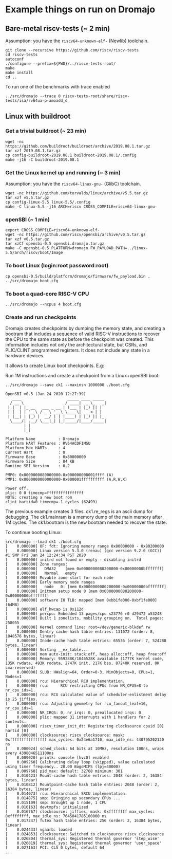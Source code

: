 # Example things on run on Dromajo

## Bare-metal riscv-tests (~ 2 min)

Assumption: you have the `riscv64-unknown-elf-` (Newlib) toolchain.

```
git clone --recursive https://github.com/riscv/riscv-tests
cd riscv-tests
autoconf
./configure --prefix=${PWD}/../riscv-tests-root/
make
make install
cd ..
```

To run one of the benchmarks with trace enabled

```
../src/dromajo --trace 0 riscv-tests-root/share/riscv-tests/isa/rv64ua-p-amoadd_d
```

## Linux with buildroot

### Get a trivial buildroot (~ 23 min)

```
wget -nc https://github.com/buildroot/buildroot/archive/2019.08.1.tar.gz
tar xzf 2019.08.1.tar.gz
cp config-buildroot-2019.08.1 buildroot-2019.08.1/.config
make -j16 -C buildroot-2019.08.1
```


### Get the Linux kernel up and running (~ 3 min)

Assumption: you have the `riscv64-linux-gnu-` (GlibC) toolchain.

```
wget -nc https://github.com/torvalds/linux/archive/v5.5.tar.gz
tar xzf v5.5.tar.gz
cp config-linux-5.5 linux-5.5/.config
make -C linux-5.5 -j16 ARCH=riscv CROSS_COMPILE=riscv64-linux-gnu-
```

### openSBI (~ 1 min)

```
export CROSS_COMPILE=riscv64-unknown-elf-
wget -nc https://github.com/riscv/opensbi/archive/v0.5.tar.gz
tar xzf v0.5.tar.gz
tar xzCf opensbi-0.5 opensbi.dromajo.tar.gz
make -C opensbi-0.5 PLATFORM=dromajo FW_PAYLOAD_PATH=../linux-5.5/arch/riscv/boot/Image
```

### To boot Linux (login:root password:root)

```
cp opensbi-0.5/build/platform/dromajo/firmware/fw_payload.bin .
../src/dromajo boot.cfg
```

### To boot a quad-core RISC-V CPU

```
../src/dromajo --ncpus 4 boot.cfg
```

### Create and run checkpoints

Dromajo creates checkpoints by dumping the memory state, and creating a bootram
that includes a sequence of valid RISC-V instructions to recover the CPU to the
same state as before the checkpoint was created. This information includes not
only the architectural state, but CSRs, and PLIC/CLINT programmed registers. It
does not include any state in a hardware devices.

It allows to create Linux boot checkpoints. E.g:

Run 1M instructions and create a checkpoint from a Linux+openSBI boot:

```
../src/dromajo --save ck1 --maxinsn 1000000 ./boot.cfg

OpenSBI v0.5 (Jan 24 2020 12:27:39)
   ____                    _____ ____ _____
  / __ \                  / ____|  _ \_   _|
 | |  | |_ __   ___ _ __ | (___ | |_) || |
 | |  | | '_ \ / _ \ '_ \ \___ \|  _ < | |
 | |__| | |_) |  __/ | | |____) | |_) || |_
  \____/| .__/ \___|_| |_|_____/|____/_____|
        | |
        |_|

Platform Name          : Dromajo
Platform HART Features : RV64ACDFIMSU
Platform Max HARTs     : 4
Current Hart           : 0
Firmware Base          : 0x80000000
Firmware Size          : 84 KB
Runtime SBI Version    : 0.2

PMP0: 0x0000000080000000-0x000000008001ffff (A)
PMP1: 0x0000000000000000-0x000001ffffffffff (A,R,W,X)

Power off.
plic: 0 0 timecmp=ffffffffffffffff
NOTE: creating a new boot rom
clint hartid=0 timecmp=-1 cycles (62499)
```

The previous example creates 3 files. ck1.re_regs is an ascii dump for
debugging. The ck1.mainram is a memory dump of the main memory after 1M cycles.
The ck1.bootram is the new bootram needed to recover the state.

To continue booting Linux:

```
src/dromajo --load ck1 ./boot.cfg
[    0.000000] OF: fdt: Ignoring memory range 0x80000000 - 0x80200000
[    0.000000] Linux version 5.3.0 (renau) (gcc version 9.2.0 (GCC)) #1 SMP Fri Jan 24 12:24:34 PST 2020
[    0.000000] initrd not found or empty - disabling initrd
[    0.000000] Zone ranges:
[    0.000000]   DMA32    [mem 0x0000000080200000-0x00000000bfffffff]
[    0.000000]   Normal   empty
[    0.000000] Movable zone start for each node
[    0.000000] Early memory node ranges
[    0.000000]   node   0: [mem 0x0000000080200000-0x00000000bfffffff]
[    0.000000] Initmem setup node 0 [mem 0x0000000080200000-0x00000000bfffffff]
[    0.000000] software IO TLB: mapped [mem 0xbb1fe000-0xbf1fe000] (64MB)
[    0.000000] elf_hwcap is 0x112d
[    0.000000] percpu: Embedded 13 pages/cpu s23776 r0 d29472 u53248
[    0.000000] Built 1 zonelists, mobility grouping on.  Total pages: 258055
[    0.000000] Kernel command line: root=/dev/generic-blkdef rw
[    0.000000] Dentry cache hash table entries: 131072 (order: 8, 1048576 bytes, linear)
[    0.000000] Inode-cache hash table entries: 65536 (order: 7, 524288 bytes, linear)
[    0.000000] Sorting __ex_table...
[    0.000000] mem auto-init: stack:off, heap alloc:off, heap free:off
[    0.000000] Memory: 959288K/1046528K available (1777K kernel code, 135K rwdata, 493K rodata, 2747K init, 217K bss, 87240K reserved, 0K cma-reserved)
[    0.000000] SLUB: HWalign=64, Order=0-3, MinObjects=0, CPUs=1, Nodes=1
[    0.000000] rcu: Hierarchical RCU implementation.
[    0.000000] rcu:     RCU restricting CPUs from NR_CPUS=8 to nr_cpu_ids=1.
[    0.000000] rcu: RCU calculated value of scheduler-enlistment delay is 25 jiffies.
[    0.000000] rcu: Adjusting geometry for rcu_fanout_leaf=16, nr_cpu_ids=1
[    0.000000] NR_IRQS: 0, nr_irqs: 0, preallocated irqs: 0
[    0.000000] plic: mapped 31 interrupts with 1 handlers for 2 contexts.
[    0.000000] riscv_timer_init_dt: Registering clocksource cpuid [0] hartid [0]
[    0.000000] clocksource: riscv_clocksource: mask: 0xffffffffffffffff max_cycles: 0x24e6a1710, max_idle_ns: 440795202120 ns
[    0.000024] sched_clock: 64 bits at 10MHz, resolution 100ns, wraps every 4398046511100ns
[    0.009020] printk: console [hvc0] enabled
[    0.009260] Calibrating delay loop (skipped), value calculated using timer frequency.. 20.00 BogoMIPS (lpj=40000)
[    0.009768] pid_max: default: 32768 minimum: 301
[    0.010423] Mount-cache hash table entries: 2048 (order: 2, 16384 bytes, linear)
[    0.010812] Mountpoint-cache hash table entries: 2048 (order: 2, 16384 bytes, linear)
[    0.014073] rcu: Hierarchical SRCU implementation.
[    0.014875] smp: Bringing up secondary CPUs ...
[    0.015109] smp: Brought up 1 node, 1 CPU
[    0.016163] devtmpfs: initialized
[    0.016767] clocksource: jiffies: mask: 0xffffffff max_cycles: 0xffffffff, max_idle_ns: 7645041785100000 ns
[    0.017247] futex hash table entries: 256 (order: 2, 16384 bytes, linear)
[    0.024433] vgaarb: loaded
[    0.024853] clocksource: Switched to clocksource riscv_clocksource
[    0.026804] thermal_sys: Registered thermal governor 'step_wise'
[    0.026819] thermal_sys: Registered thermal governor 'user_space'
[    0.027163] PCI: CLS 0 bytes, default 64
...
```


